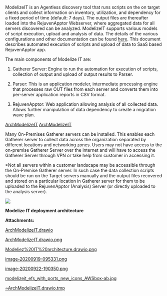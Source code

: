 ModelizeIT is an Agentless discovery tool that runs scripts on the on target clients and collect information on inventory, utilization, and dependency for a fixed period of time (default: 7 days). The output files are thereafter loaded into the RejuvenApptor Webserver, where aggregated data for all servers discovered can be analyzed. ModelizeIT supports various models of script execution, upload and analysis of data. The details of the various configurations and other documentation can be found [here](https://www.modelizeit.com/documentation/toc.html). This document describes automated execution of scripts and upload of data to SaaS based RejuvenApptor app.  
  
The main components of Modelize IT are:

1.  Gatherer Server: Engine to run the automation for execution of scripts, collection of output and upload of output results to Parser.
    
2.  Parser: This is an application modeler, intermediate processing engine that processes raw OUT files from each server and converts them into per-server application reports in CSV format.
    
3.  RejuvenApptor: Web application allowing analysis of all collected data. Allows further manipulation of data dependency to create a migration wave plan.
    

  

[ArchModelizeIT](/.attachments/DK-Portfolio/ArchModelizeIT.drawio)
[ArchModelizeIT](/.attachments/DK-Portfolio/ArchModelizeIT.drawio)

Many On-Premises Gatherer servers can be installed. This enables each Gatherer server to collect data across the organization separated by different locations and networking zones. Users may not have access to the on-premise Gatherer Server over the internet and will have to access the Gatherer Server through VPN or take help from customer in accessing it.

\*Not all servers within a customer landscape may be accessible through the On-Premise Gatherer server. In such case the data collection scripts should be run on the Target servers manually and the output files recovered and stored on a particular location in Gatherer server for them to be uploaded to the RejuvenApptor (Analysis) Server (or directly uploaded to the analysis server).

 ![](/.attachments/DK-Portfolio/modelizeit_efs_with_ports_new_icons_AWSbox-ab.jpg)

**Modelize IT deployment architecture**

 **Attachments:** 


[ArchModelizeIT.drawio](/.attachments/DK-Portfolio/ArchModelizeIT.drawio)

[ArchModelizeIT.drawio.png](/.attachments/DK-Portfolio/ArchModelizeIT.drawio.png)

[Modeliez%20IT%20architecture.drawio.png](/.attachments/DK-Portfolio/Modeliez%20IT%20architecture.drawio.png)

[image-20200919-095331.png](/.attachments/DK-Portfolio/image-20200919-095331.png)

[image-20200922-190350.png](/.attachments/DK-Portfolio/image-20200922-190350.png)

[modelizeit_efs_with_ports_new_icons_AWSbox-ab.jpg](/.attachments/DK-Portfolio/modelizeit_efs_with_ports_new_icons_AWSbox-ab.jpg)

[~ArchModelizeIT.drawio.tmp](/.attachments/DK-Portfolio/~ArchModelizeIT.drawio.tmp)
